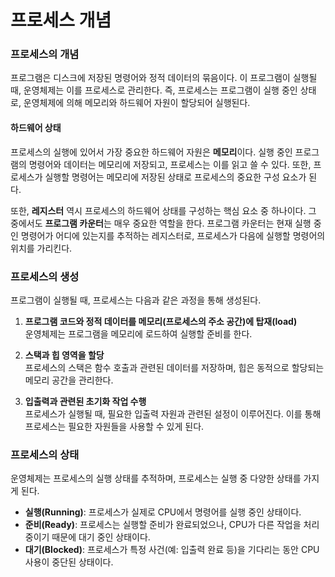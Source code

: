 # 프로세스 개념

### 프로세스의 개념
프로그램은 디스크에 저장된 명령어와 정적 데이터의 묶음이다. 이 프로그램이 실행될 때, 운영체제는 이를 프로세스로 관리한다. 즉, 프로세스는 프로그램이 실행 중인 상태로, 운영체제에 의해 메모리와 하드웨어 자원이 할당되어 실행된다.

#### 하드웨어 상태
프로세스의 실행에 있어서 가장 중요한 하드웨어 자원은 **메모리**이다. 실행 중인 프로그램의 명령어와 데이터는 메모리에 저장되고, 프로세스는 이를 읽고 쓸 수 있다. 또한, 프로세스가 실행할 명령어는 메모리에 저장된 상태로 프로세스의 중요한 구성 요소가 된다.

또한, **레지스터** 역시 프로세스의 하드웨어 상태를 구성하는 핵심 요소 중 하나이다. 그 중에서도 **프로그램 카운터**는 매우 중요한 역할을 한다. 프로그램 카운터는 현재 실행 중인 명령어가 어디에 있는지를 추적하는 레지스터로, 프로세스가 다음에 실행할 명령어의 위치를 가리킨다.

### 프로세스의 생성
프로그램이 실행될 때, 프로세스는 다음과 같은 과정을 통해 생성된다.

1. **프로그램 코드와 정적 데이터를 메모리(프로세스의 주소 공간)에 탑재(load)**  
   운영체제는 프로그램을 메모리에 로드하여 실행할 준비를 한다.
   
2. **스택과 힙 영역을 할당**  
   프로세스의 스택은 함수 호출과 관련된 데이터를 저장하며, 힙은 동적으로 할당되는 메모리 공간을 관리한다.
   
3. **입출력과 관련된 초기화 작업 수행**  
   프로세스가 실행될 때, 필요한 입출력 자원과 관련된 설정이 이루어진다. 이를 통해 프로세스는 필요한 자원들을 사용할 수 있게 된다.

### 프로세스의 상태
운영체제는 프로세스의 실행 상태를 추적하며, 프로세스는 실행 중 다양한 상태를 가지게 된다.

- **실행(Running)**: 프로세스가 실제로 CPU에서 명령어를 실행 중인 상태이다.
- **준비(Ready)**: 프로세스는 실행할 준비가 완료되었으나, CPU가 다른 작업을 처리 중이기 때문에 대기 중인 상태이다.
- **대기(Blocked)**: 프로세스가 특정 사건(예: 입출력 완료 등)을 기다리는 동안 CPU 사용이 중단된 상태이다.
